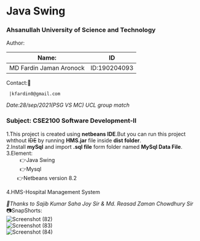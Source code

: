 # Java Swing
### Ahsanullah University of Science and Technology 
Author:<br/>

Name:                  | ID
-----------------------|--------------
MD Fardin Jaman Aronock| ID:190204093

Contact::e-mail: <br/>

     |kfardin0@gmail.com

_Date:28/sep/2021(PSG VS MC) UCL group match <br/>_

### Subject: CSE2100 Software Development-II <br/>

1.This project is created using **netbeans IDE**.But you can run this project whthout ~~IDE~~ by running **HMS.jar** file inside **dist folder**.<br/>
2.Install **mySql** and import **.sql file** form folder named **MySql Data File**.
3.Element:<br/>
```     ```:point_right:Java Swing<br/>
```     ```:point_right:Mysql<br/>
```    ```:point_right:Netbeans version 8.2<br/>

4.HMS-Hospital Management System<br/>

_:love_letter:Thanks to Sajib Kumar Saha Joy Sir & Md. Reasad Zaman Chowdhury Sir <br/>_
:camera:SnapShorts:<br/>
![Screenshot (82)](https://user-images.githubusercontent.com/64925270/135329221-ae090c86-278d-4e3b-865c-eef9e83a6a88.png)<br/>
![Screenshot (83)](https://user-images.githubusercontent.com/64925270/135329240-b7832397-5fc2-411a-8474-7c260aaf3e15.png)<br/>
![Screenshot (84)](https://user-images.githubusercontent.com/64925270/135329253-3d74f42a-4859-4e69-b523-1dd05061ad2a.png)<br/>
